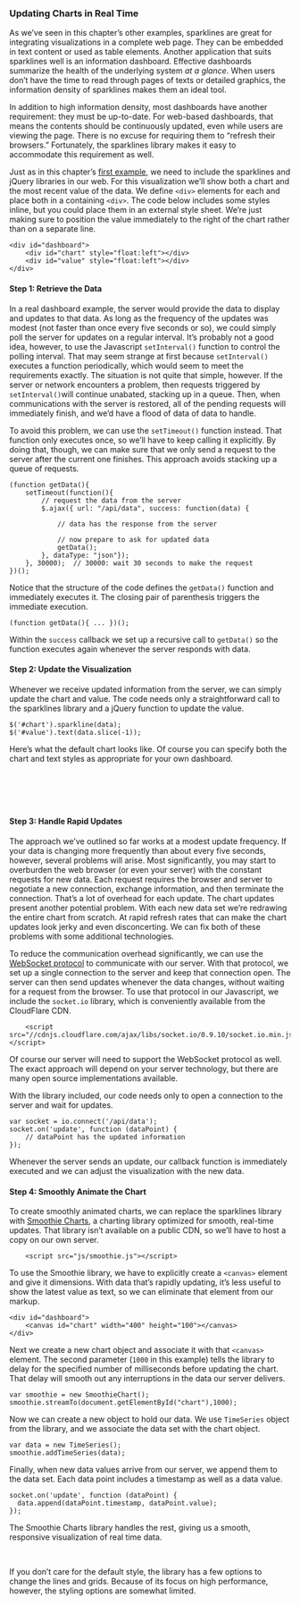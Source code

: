 ### Updating Charts in Real Time

As we’ve seen in this chapter’s other examples, sparklines are great for integrating visualizations in a complete web page. They can be embedded in text content or used as table elements. Another application that suits sparklines well is an information dashboard. Effective dashboards summarize the health of the underlying system _at a glance_. When users don’t have the time to read through pages of texts or detailed graphics, the information density of sparklines makes them an ideal tool.

In addition to high information density, most dashboards have another requirement: they must be up-to-date. For web-based dashboards, that means the contents should be continuously updated, even while users are viewing the page. There is no excuse for requiring them to “refresh their browsers.” Fortunately, the sparklines library makes it easy to accommodate this requirement as well.

Just as in this chapter’s [first example](#id1), we need to include the sparklines and jQuery libraries in our web. For this visualization we’ll show both a chart and the most recent value of the data. We define `<div>` elements for each and place both in a containing `<div>`. The code below includes some styles inline, but you could place them in an external style sheet. We’re just making sure to position the value immediately to the right of the chart rather than on a separate line.

```language-markup
<div id="dashboard">
    <div id="chart" style="float:left"></div>
    <div id="value" style="float:left"></div>
</div>
```

#### Step 1: Retrieve the Data

In a real dashboard example, the server would provide the data to display and updates to that data. As long as the frequency of the updates was modest (not faster than once every five seconds or so), we could simply poll the server for updates on a regular interval. It’s probably not a good idea, however, to use the Javascript `setInterval()` function to control the polling interval. That may seem strange at first because `setInterval()` executes a function periodically, which would seem to meet the requirements exactly. The situation is not quite that simple, however. If the server or network encounters a problem, then requests triggered by `setInterval()`will continue unabated, stacking up in a queue. Then, when communications with the server is restored, all of the pending requests will immediately finish, and we’d have a flood of data of data to handle.

To avoid this problem, we can use the `setTimeout()` function instead. That function only executes once, so we’ll have to keep calling it explicitly. By doing that, though, we can make sure that we only send a request to the server after the current one finishes. This approach avoids stacking up a queue of requests.

```language-javascript
(function getData(){
    setTimeout(function(){
        // request the data from the server
        $.ajax({ url: "/api/data", success: function(data) {

            // data has the response from the server

            // now prepare to ask for updated data
            getData();
        }, dataType: "json"});
    }, 30000);  // 30000: wait 30 seconds to make the request
})();
```

Notice that the structure of the code defines the `getData()` function and immediately executes it. The closing pair of parenthesis triggers the immediate execution.

```language-javascript
(function getData(){ ... })();
```

Within the `success` callback we set up a recursive call to `getData()` so the function executes again whenever the server responds with data.

#### Step 2: Update the Visualization

Whenever we receive updated information from the server, we can simply update the chart and value. The code needs only a straightforward call to the sparklines library and a jQuery function to update the value.

```language-javascript
$('#chart').sparkline(data);
$('#value').text(data.slice(-1));
```
Here’s what the default chart looks like. Of course you can specify both the chart and text styles as appropriate for your own dashboard.

<div>&nbsp;</div>
<div id="dashboard1">
    <div id="chart" style="float:left;height:40px;width:135px"></div>
    <div id="value" style="float:left;height:40px;font-size:30px;padding-top:5px;"></div>
</div>
<span style="clear:both;display:block"></span>

#### Step 3: Handle Rapid Updates

The approach we’ve outlined so far works at a modest update frequency. If your data is changing more frequently than about every five seconds, however, several problems will arise. Most significantly, you may start to overburden the web browser (or even your server) with the constant requests for new data. Each request requires the browser and server to negotiate a new connection, exchange information, and then terminate the connection. That’s a lot of overhead for each update. The chart updates present another potential problem. With each new data set we’re redrawing the entire chart from scratch. At rapid refresh rates that can make the chart updates look jerky and even disconcerting. We can fix both of these problems with some additional technologies.

To reduce the communication overhead significantly, we can use the [WebSocket protocol](http://www.websocket.org) to communicate with our server. With that protocol, we set up a single connection to the server and keep that connection open. The server can then send updates whenever the data changes, without waiting for a request from the browser. To use that protocol in our Javascript, we include the `socket.io` library, which is conveniently available from the CloudFlare CDN.

```language-markup
    <script src="//cdnjs.cloudflare.com/ajax/libs/socket.io/0.9.10/socket.io.min.js"></script>
```

Of course our server will need to support the WebSocket protocol as well. The exact approach will depend on your server technology, but there are many open source implementations available.

With the library included, our code needs only to open a connection to the server and wait for updates.

```language-javascript
var socket = io.connect('/api/data');
socket.on('update', function (dataPoint) {
    // dataPoint has the updated information
});
```

Whenever the server sends an update, our callback function is immediately executed and we can adjust the visualization with the new data.

#### Step 4: Smoothly Animate the Chart

To create smoothly animated charts, we can replace the sparklines library with [Smoothie Charts](http://smoothiecharts.org), a charting library optimized for smooth, real-time updates. That library isn’t available on a public CDN, so we’ll have to host a copy on our own server.

```language-markup
    <script src="js/smoothie.js"></script>
```

To use the Smoothie library, we have to explicitly create a `<canvas>` element and give it dimensions. With data that’s rapidly updating, it’s less useful to show the latest value as text, so we can eliminate that element from our markup.

```language-markup
<div id="dashboard">
    <canvas id="chart" width="400" height="100"></canvas>
</div>
```

Next we create a new chart object and associate it with that `<canvas>` element. The second parameter (`1000` in this example) tells the library to delay for the specified number of milliseconds before updating the chart. That delay will smooth out any interruptions in the data our server delivers.

```language-javascript
var smoothie = new SmoothieChart();
smoothie.streamTo(document.getElementById("chart"),1000);
```

Now we can create a new object to hold our data. We use `TimeSeries` object from the library, and we associate the data set with the chart object.

```language-javascript
var data = new TimeSeries();
smoothie.addTimeSeries(data);
```

Finally, when new data values arrive from our server, we append them to the data set. Each data point includes a timestamp as well as a data value.

```language-javascript
socket.on('update', function (dataPoint) {
  data.append(dataPoint.timestamp, dataPoint.value);
});
```

The Smoothie Charts library handles the rest, giving us a smooth, responsive visualization of real time data.

<div>&nbsp;</div>
<div id="dashboard2">
    <canvas id="chart2" width="400" height="100"></canvas>
</div>

If you don’t care for the default style, the library has a few options to change the lines and grids. Because of its focus on high performance, however, the styling options are somewhat limited.

<script>
contentLoaded.done(function() {

    var mrefreshinterval = 500; // update display every 500ms
    var lastmousex=-1; 
    var lastmousey=-1;
    var lastmousetime;
    var mousetravel = 0;
    var mpoints = [0,0,0,0,0,0,0,0,0,0
                  ,0,0,0,0,0,0,0,0,0,0
                  ,0,0,0,0,0,0,0,0,0,0
                  ,0,0,0,0,0,0,0,0,0,0
                  ,0,0,0,0,0,0,0,0,0,0
                  ,0,0,0,0,0,0,0,0,0,0];
    var mpoints_max = 60;
    $('html').mousemove(function(e) {
        var mousex = e.pageX;
        var mousey = e.pageY;
        if (lastmousex > -1) {
            mousetravel += Math.max( Math.abs(mousex-lastmousex), Math.abs(mousey-lastmousey) );
        }
        lastmousex = mousex;
        lastmousey = mousey;
    });
    var mdraw = function() {
        var md = new Date();
        var timenow = md.getTime();
        if (lastmousetime && lastmousetime!=timenow) {
            var pps = Math.round(mousetravel / (timenow - lastmousetime) * 1000);
            mpoints.push(pps);
            if (mpoints.length > mpoints_max)
                mpoints.splice(0,1);
            mousetravel = 0;
            $('#dashboard1 #chart')
                .sparkline(mpoints, { width: mpoints.length*2, height: 30 });
            $('#dashboard1 #value').text(mpoints.slice(-1));
        }
        lastmousetime = timenow;
        setTimeout(mdraw, mrefreshinterval);
    }
    // We could use setInterval instead, but I prefer to do it this way
    setTimeout(mdraw, mrefreshinterval); 


    var smoothie = new SmoothieChart();
    smoothie.streamTo(document.getElementById("chart2"),500);
    var data = new TimeSeries();
    smoothie.addTimeSeries(data, {lineWidth:2});
    setInterval(function() {
        data.append(new Date().getTime(), Math.random());
    }, 500);


});
</script>

